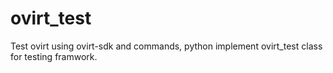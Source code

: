 ovirt_test
==========

Test ovirt using ovirt-sdk and commands, python implement ovirt_test class for testing framwork.
